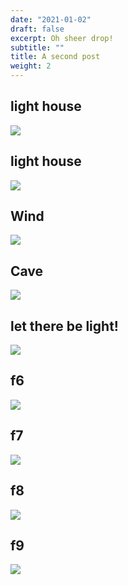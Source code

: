 ```yaml
---
date: "2021-01-02"
draft: false
excerpt: Oh sheer drop!
subtitle: ""
title: A second post
weight: 2
---
```


## light house

![](DSC_0479.JPG)

## light house

![](DSC_0500.JPG)

## Wind

![](DSC_0512.JPG)

## Cave

![](DSC_0606.JPG)

## let there be light!

![](DSC_0695.JPG)


## f6

![](fl6.jpg)

## f7

![](fl7.jpg)

## f8

![](fl8.jpg)

## f9

![](fl9.jpg)
